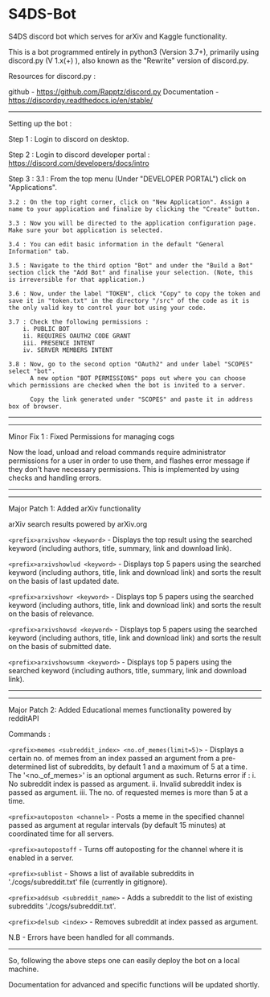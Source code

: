 # S4DS-Bot

S4DS discord bot which serves for arXiv and Kaggle functionality.

This is a bot programmed entirely in python3 (Version 3.7+), primarily using discord.py (V 1.x(+) ), also known as the "Rewrite" version of discord.py.

Resources for discord.py : 

github - https://github.com/Rapptz/discord.py
Documentation - https://discordpy.readthedocs.io/en/stable/

-----------------------------------------------------------------------------

Setting up the bot : 

Step 1 : Login to discord on desktop.

Step 2 : Login to discord developer portal : 
            https://discord.com/developers/docs/intro

Step 3 : 
    3.1 : From the top menu (Under "DEVELOPER PORTAL") click on "Applications".

    3.2 : On the top right corner, click on "New Application". Assign a name to your application and finalize by clicking the "Create" button.

    3.3 : Now you will be directed to the application configuration page. Make sure your bot application is selected.

    3.4 : You can edit basic information in the default "General Information" tab.

    3.5 : Navigate to the third option "Bot" and under the "Build a Bot" section click the "Add Bot" and finalise your selection. (Note, this is irreversible for that application.)

    3.6 : Now, under the label "TOKEN", click "Copy" to copy the token and save it in "token.txt" in the directory "/src" of the code as it is the only valid key to control your bot using your code.

    3.7 : Check the following permissions : 
        i. PUBLIC BOT
        ii. REQUIRES OAUTH2 CODE GRANT
        iii. PRESENCE INTENT
        iv. SERVER MEMBERS INTENT

    3.8 : Now, go to the second option "OAuth2" and under label "SCOPES" select "bot".
          A new option "BOT PERMISSIONS" pops out where you can choose which permissions are checked when the bot is invited to a server.

          Copy the link generated under "SCOPES" and paste it in address box of browser.

---------------------------------------------------------------------------------

---------------------------------------------------------------------------------
Minor Fix 1 : Fixed Permissions for managing cogs

Now the load, unload and reload commands require administrator permissions for a user in order to use them, and flashes error message if they don't have necessary permissions.
This is implemented by using checks and handling errors.

---------------------------------------------------------------------------------

---------------------------------------------------------------------------------
Major Patch 1: Added arXiv functionality

arXiv search results powered by arXiv.org

`<prefix>arxivshow <keyword>` - Displays the top result using the searched keyword (including authors, title, summary, link and download link).

`<prefix>arxivshowlud <keyword>` - Displays top 5 papers using the searched keyword (including authors, title, link and download link) and sorts the result on the basis of last updated date.

`<prefix>arxivshowr <keyword>` - Displays top 5 papers using the searched keyword (including authors, title, link and download link) and sorts the result on the basis of relevance.

`<prefix>arxivshowsd <keyword>` - Displays top 5 papers using the searched keyword (including authors, title, link and download link) and sorts the result on the basis of submitted date. 

`<prefix>arxivshowsumm <keyword>` - Displays top 5 papers using the searched keyword (including authors, title, summary, link and download link).

---------------------------------------------------------------------------------

---------------------------------------------------------------------------------
Major Patch 2: Added Educational memes functionality powered by redditAPI

Commands : 

`<prefix>memes <subreddit_index> <no.of_memes(limit=5)>` - Displays a certain no. of memes from an index passed an argument from a pre-determined list of subreddits, by default 1 and a maximum of 5 at a time. 
The '<no._of_memes>' is an optional argument as such. 
Returns error if 
: i. No subreddit index is passed as argument. 
ii. Invalid subreddit index is passed as argument. 
iii. The no. of requested memes is more than 5 at a time.

`<prefix>autoposton <channel>` -  Posts a meme in the specified channel passed as argument at regular intervals (by default 15 minutes) at coordinated time for all servers.

`<prefix>autopostoff` - Turns off autoposting for the channel where it is enabled in a server.

`<prefix>sublist` - Shows a list of available subreddits in './cogs/subreddit.txt' file (currently in gitignore).

`<prefix>addsub <subreddit_name>` - Adds a subreddit to the list of existing subreddits './cogs/subreddit.txt'.

`<prefix>delsub <index>` - Removes subreddit at index passed as argument.

N.B - Errors have been handled for all commands. 

---------------------------------------------------------------------------------

So, following the above steps one can easily deploy the bot on a local machine.

Documentation for advanced and specific functions will be updated shortly.
